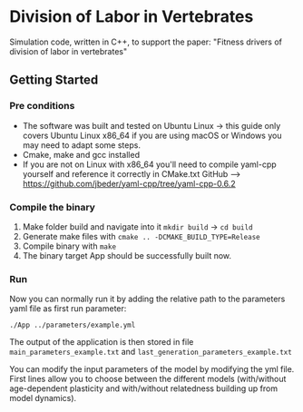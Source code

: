# Division of Labor in Vertebrates

Simulation code, written in C++, to support the paper:
"Fitness drivers of division of labor in vertebrates"

## Getting Started

### Pre conditions

- The software was built and tested on Ubuntu Linux -> this guide only covers Ubuntu Linux x86_64 if you are using macOS
  or Windows you may need to adapt some steps.
- Cmake, make and gcc installed
- If you are not on Linux with x86_64 you'll need to compile yaml-cpp yourself and reference it correctly in CMake.txt
  GitHub --> https://github.com/jbeder/yaml-cpp/tree/yaml-cpp-0.6.2

### Compile the binary

1. Make folder build and navigate into it `mkdir build` -> `cd build`
2. Generate make files with  `cmake .. -DCMAKE_BUILD_TYPE=Release`
3. Compile binary with `make`
4. The binary target App should be successfully built now.

### Run

Now you can normally run it by adding the relative path to the parameters yaml file as first run parameter:

`./App ../parameters/example.yml`

The output of the application is then stored in file `main_parameters_example.txt`
and `last_generation_parameters_example.txt`

You can modify the input parameters of the model by modifying the yml file. First lines allow you to choose between the
different models (with/without age-dependent plasticity and with/without relatedness building up from model dynamics). 